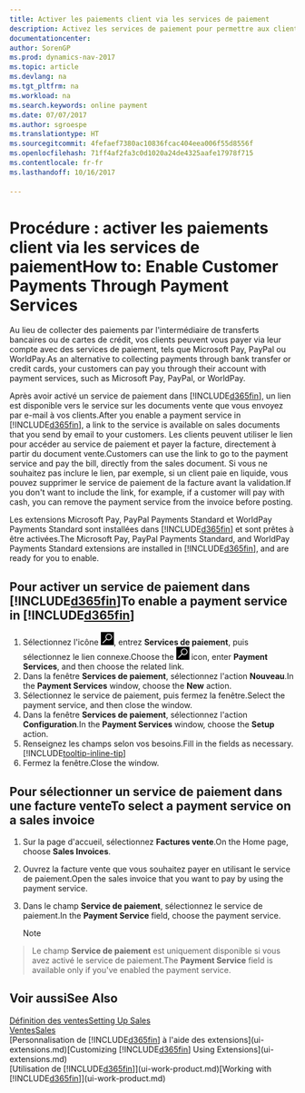 ```yaml
---
title: Activer les paiements client via les services de paiement
description: Activez les services de paiement pour permettre aux clients de payer facilement leurs factures.
documentationcenter: 
author: SorenGP
ms.prod: dynamics-nav-2017
ms.topic: article
ms.devlang: na
ms.tgt_pltfrm: na
ms.workload: na
ms.search.keywords: online payment
ms.date: 07/07/2017
ms.author: sgroespe
ms.translationtype: HT
ms.sourcegitcommit: 4fefaef7380ac10836fcac404eea006f55d8556f
ms.openlocfilehash: 71ff4af2fa3c0d1020a24de4325aafe17978f715
ms.contentlocale: fr-fr
ms.lasthandoff: 10/16/2017

---
```

# <a name="how-to-enable-customer-payments-through-payment-services"></a><span data-ttu-id="d70b5-103">Procédure : activer les paiements client via les services de paiement</span><span class="sxs-lookup"><span data-stu-id="d70b5-103">How to: Enable Customer Payments Through Payment Services</span></span>
<span data-ttu-id="d70b5-104">Au lieu de collecter des paiements par l'intermédiaire de transferts bancaires ou de cartes de crédit, vos clients peuvent vous payer via leur compte avec des services de paiement, tels que Microsoft Pay, PayPal ou WorldPay.</span><span class="sxs-lookup"><span data-stu-id="d70b5-104">As an alternative to collecting payments through bank transfer or credit cards, your customers can pay you through their account with payment services, such as Microsoft Pay, PayPal, or WorldPay.</span></span>  

<span data-ttu-id="d70b5-105">Après avoir activé un service de paiement dans [!INCLUDE[d365fin](includes/d365fin_md.md)], un lien est disponible vers le service sur les documents vente que vous envoyez par e-mail à vos clients.</span><span class="sxs-lookup"><span data-stu-id="d70b5-105">After you enable a payment service in [!INCLUDE[d365fin](includes/d365fin_md.md)], a link to the service is available on sales documents that you send by email to your customers.</span></span> <span data-ttu-id="d70b5-106">Les clients peuvent utiliser le lien pour accéder au service de paiement et payer la facture, directement à partir du document vente.</span><span class="sxs-lookup"><span data-stu-id="d70b5-106">Customers can use the link to go to the payment service and pay the bill, directly from the sales document.</span></span> <span data-ttu-id="d70b5-107">Si vous ne souhaitez pas inclure le lien, par exemple, si un client paie en liquide, vous pouvez supprimer le service de paiement de la facture avant la validation.</span><span class="sxs-lookup"><span data-stu-id="d70b5-107">If you don't want to include the link, for example, if a customer will pay with cash, you can remove the payment service from the invoice before posting.</span></span>  

<span data-ttu-id="d70b5-108">Les extensions Microsoft Pay, PayPal Payments Standard et WorldPay Payments Standard sont installées dans [!INCLUDE[d365fin](includes/d365fin_md.md)] et sont prêtes à être activées.</span><span class="sxs-lookup"><span data-stu-id="d70b5-108">The Microsoft Pay, PayPal Payments Standard, and WorldPay Payments Standard extensions are installed in [!INCLUDE[d365fin](includes/d365fin_md.md)], and are ready for you to enable.</span></span>  

## <a name="to-enable-a-payment-service-in-included365finincludesd365finmdmd"></a><span data-ttu-id="d70b5-109">Pour activer un service de paiement dans [!INCLUDE[d365fin](includes/d365fin_md.md)]</span><span class="sxs-lookup"><span data-stu-id="d70b5-109">To enable a payment service in [!INCLUDE[d365fin](includes/d365fin_md.md)]</span></span>
1. <span data-ttu-id="d70b5-110">Sélectionnez l'icône ![Page ou état pour la recherche](media/ui-search/search_small.png "Page ou état pour la recherche"), entrez **Services de paiement**, puis sélectionnez le lien connexe.</span><span class="sxs-lookup"><span data-stu-id="d70b5-110">Choose the ![Search for Page or Report](media/ui-search/search_small.png "Search for Page or Report icon") icon, enter **Payment Services**, and then choose the related link.</span></span>  
2. <span data-ttu-id="d70b5-111">Dans la fenêtre **Services de paiement**, sélectionnez l'action **Nouveau**.</span><span class="sxs-lookup"><span data-stu-id="d70b5-111">In the **Payment Services** window, choose the **New** action.</span></span>  
3. <span data-ttu-id="d70b5-112">Sélectionnez le service de paiement, puis fermez la fenêtre.</span><span class="sxs-lookup"><span data-stu-id="d70b5-112">Select the payment service, and then close the window.</span></span>  
4. <span data-ttu-id="d70b5-113">Dans la fenêtre **Services de paiement**, sélectionnez l'action **Configuration**.</span><span class="sxs-lookup"><span data-stu-id="d70b5-113">In the **Payment Services** window, choose the **Setup** action.</span></span>  
5. <span data-ttu-id="d70b5-114">Renseignez les champs selon vos besoins.</span><span class="sxs-lookup"><span data-stu-id="d70b5-114">Fill in the fields as necessary.</span></span> [!INCLUDE[tooltip-inline-tip](includes/tooltip-inline-tip_md.md)]  
6. <span data-ttu-id="d70b5-115">Fermez la fenêtre.</span><span class="sxs-lookup"><span data-stu-id="d70b5-115">Close the window.</span></span>  

## <a name="to-select-a-payment-service-on-a-sales-invoice"></a><span data-ttu-id="d70b5-116">Pour sélectionner un service de paiement dans une facture vente</span><span class="sxs-lookup"><span data-stu-id="d70b5-116">To select a payment service on a sales invoice</span></span>
1. <span data-ttu-id="d70b5-117">Sur la page d'accueil, sélectionnez **Factures vente**.</span><span class="sxs-lookup"><span data-stu-id="d70b5-117">On the Home page, choose **Sales Invoices**.</span></span>  
2. <span data-ttu-id="d70b5-118">Ouvrez la facture vente que vous souhaitez payer en utilisant le service de paiement.</span><span class="sxs-lookup"><span data-stu-id="d70b5-118">Open the sales invoice that you want to pay by using the payment service.</span></span>  
3. <span data-ttu-id="d70b5-119">Dans le champ **Service de paiement**, sélectionnez le service de paiement.</span><span class="sxs-lookup"><span data-stu-id="d70b5-119">In the **Payment Service** field, choose the payment service.</span></span>  

    > [!NOTE]  
>   <span data-ttu-id="d70b5-120">Le champ **Service de paiement** est uniquement disponible si vous avez activé le service de paiement.</span><span class="sxs-lookup"><span data-stu-id="d70b5-120">The **Payment Service** field is available only if you've enabled the payment service.</span></span>  

## <a name="see-also"></a><span data-ttu-id="d70b5-121">Voir aussi</span><span class="sxs-lookup"><span data-stu-id="d70b5-121">See Also</span></span>  
[<span data-ttu-id="d70b5-122">Définition des ventes</span><span class="sxs-lookup"><span data-stu-id="d70b5-122">Setting Up Sales</span></span>](sales-setup-sales.md)  
[<span data-ttu-id="d70b5-123">Ventes</span><span class="sxs-lookup"><span data-stu-id="d70b5-123">Sales</span></span>](sales-manage-sales.md)  
<span data-ttu-id="d70b5-124">[Personnalisation de [!INCLUDE[d365fin](includes/d365fin_md.md)] à l'aide des extensions](ui-extensions.md)</span><span class="sxs-lookup"><span data-stu-id="d70b5-124">[Customizing [!INCLUDE[d365fin](includes/d365fin_md.md)] Using Extensions](ui-extensions.md)</span></span>  
<span data-ttu-id="d70b5-125">[Utilisation de [!INCLUDE[d365fin](includes/d365fin_md.md)]](ui-work-product.md)</span><span class="sxs-lookup"><span data-stu-id="d70b5-125">[Working with [!INCLUDE[d365fin](includes/d365fin_md.md)]](ui-work-product.md)</span></span>  

